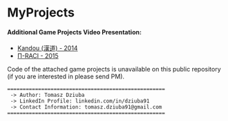 # MyProjects

#### Additional Game Projects Video Presentation:
* [Kandou (漢道) - 2014](https://youtu.be/eCymqHEm27M)
* [П-RACI - 2015](https://youtu.be/DU33DdBVa4U)

Code of the attached game projects is unavailable on this public repository (if you are interested in please send PM). 

```
===================================================
 -> Author: Tomasz Dziuba
 -> LinkedIn Profile: linkedin.com/in/dziuba91
 -> Contact Information: tomasz.dziuba91@gmail.com
===================================================
```
